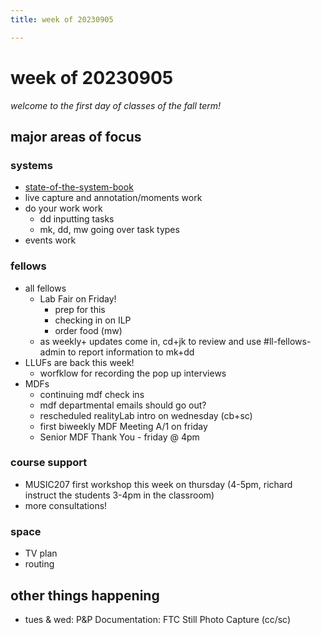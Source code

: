 ```yaml
---
title: week of 20230905

---
```


# week of 20230905
*welcome to the first day of classes of the fall term!*

## major areas of focus
### systems
* [state-of-the-system-book](https://hackmd.io/@ll-23-24/BJdwWh10h/%2FdNihu5DgQau_Gm6yv_PTuQ)
* live capture and annotation/moments work
* do your work work
    * dd inputting tasks
    * mk, dd, mw going over task types
* events work
### fellows
* all fellows
    * Lab Fair on Friday!
        * prep for this
        * checking in on ILP
        * order food (mw)
    * as weekly+ updates come in, cd+jk to review and use #ll-fellows-admin to report information to mk+dd
* LLUFs are back this week!
    * worfklow for recording the pop up interviews
* MDFs
    * continuing mdf check ins
    * mdf departmental emails should go out?
    * rescheduled realityLab intro on wednesday (cb+sc)
    * first biweekly MDF Meeting A/1 on friday
    *  Senior MDF Thank You - friday @ 4pm
### course support
* MUSIC207 first workshop this week on thursday (4-5pm, richard instruct the students 3-4pm in the classroom)
* more consultations!
### space
* TV plan
* routing
## other things happening
* tues & wed: P&P Documentation: FTC Still Photo Capture (cc/sc)
